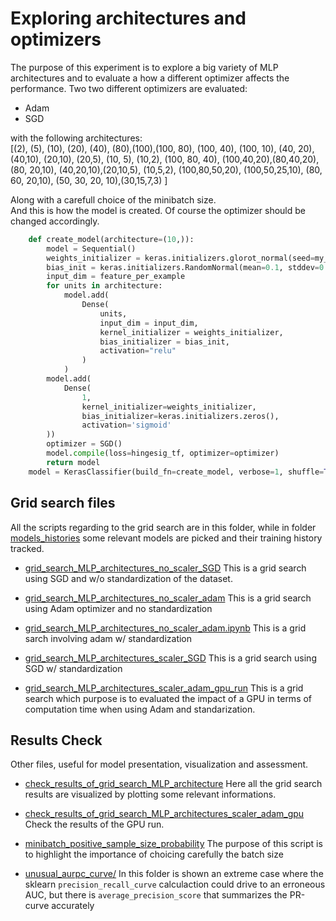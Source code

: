 # Exploring architectures and optimizers

The purpose of this experiment is to explore a big variety of MLP architectures and to evaluate a how a different optimizer affects the performance. Two  two different optimizers are evaluated:
* Adam
* SGD

with the following architectures: <br/>
[(2), (5), (10), (20), (40), (80),(100),(100, 80), (100, 40), (100, 10), (40, 20), (40,10), (20,10), (20,5), (10, 5), (10,2), (100, 80, 40), (100,40,20),(80,40,20), (80, 20,10), (40,20,10),(20,10,5), (10,5,2), (100,80,50,20), (100,50,25,10), (80, 60, 20,10), (50, 30, 20, 10),(30,15,7,3) ]

Along with a carefull choice of the minibatch size.
<br/>
And this is how the model is created. Of course the optimizer should be changed accordingly.

```python
    def create_model(architecture=(10,)):
        model = Sequential()
        weights_initializer = keras.initializers.glorot_normal(seed=my_seed)
        bias_init = keras.initializers.RandomNormal(mean=0.1, stddev=0.05, seed=my_seed)
        input_dim = feature_per_example
        for units in architecture:
            model.add(
                Dense(
                    units,
                    input_dim = input_dim,
                    kernel_initializer = weights_initializer,
                    bias_initializer = bias_init,
                    activation="relu"
                )
            )
        model.add(
            Dense(
                1,
                kernel_initializer=weights_initializer,
                bias_initializer=keras.initializers.zeros(),
                activation='sigmoid'
        ))
        optimizer = SGD()
        model.compile(loss=hingesig_tf, optimizer=optimizer)
        return model
    model = KerasClassifier(build_fn=create_model, verbose=1, shuffle=True, batch_size=batch_size, epochs=150)
```

## Grid search files
All the scripts regarding to the grid search are in this folder, while in folder [models_histories](https://github.com/alessio-cuzzocrea/tesi/tree/master/experiments/exploring_architecture_and_optimizers/models_histories) some relevant models are picked and their training history tracked.

* [grid_search_MLP_architectures_no_scaler_SGD](https://github.com/alessio-cuzzocrea/tesi/blob/master/experiments/exploring_architecture_and_optimizers/grid_search_MLP_architectures_no_scaler_SGD.ipynb)
This is a grid search using SGD and w/o standardization of the dataset.

* [grid_search_MLP_architectures_no_scaler_adam](https://github.com/alessio-cuzzocrea/tesi/blob/master/experiments/exploring_architecture_and_optimizers/grid_search_MLP_architectures_no_scaler_adam.ipynb)
This is a grid search using Adam optimizer and no standardization

* [grid_search_MLP_architectures_no_scaler_adam.ipynb](https://github.com/alessio-cuzzocrea/tesi/blob/master/experiments/exploring_architecture_and_optimizers/grid_search_MLP_architectures_no_scaler_adam.ipynb)
This is a grid sarch involving adam w/ standardization
* [grid_search_MLP_architectures_scaler_SGD](https://github.com/alessio-cuzzocrea/tesi/blob/master/experiments/exploring_architecture_and_optimizers/grid_search_MLP_architectures_scaler_SGD.ipynb)
This is a grid search using SGD w/ standardization

* [grid_search_MLP_architectures_scaler_adam_gpu_run](https://github.com/alessio-cuzzocrea/tesi/blob/master/experiments/exploring_architecture_and_optimizers/grid_search_MLP_architectures_scaler_adam_gpu_run.ipynb)
This is a grid search which purpose is to evaluated the impact of a GPU in terms of computation time when using Adam and standarization.


## Results Check
Other files, useful for model presentation, visualization and assessment.
* [check_results_of_grid_search_MLP_architecture](https://github.com/alessio-cuzzocrea/tesi/blob/master/experiments/exploring_architecture_and_optimizers/check_results_of_grid_search_MLP_architecture.ipynb)
Here all the grid search results are visualized by plotting some relevant informations.

* [check_results_of_grid_search_MLP_architectures_scaler_adam_gpu](https://github.com/alessio-cuzzocrea/tesi/blob/master/experiments/exploring_architecture_and_optimizers/check_results_of_grid_search_MLP_architectures_scaler_adam_gpu.ipynb)
Check the results of the GPU run.

* [minibatch_positive_sample_size_probability](https://github.com/alessio-cuzzocrea/tesi/blob/master/experiments/exploring_architecture_and_optimizers/minibatch_positive_sample_size_probability.ipynb)
The purpose of this script is to highlight the importance of choicing carefully the batch size

* [unusual_aurpc_curve/](https://github.com/alessio-cuzzocrea/tesi/tree/master/experiments/exploring_architecture_and_optimizers/unusual_aurpc_curve)
In this folder is shown an extreme case where the sklearn `precision_recall_curve` calculaction could drive to an erroneous AUC, but there is `average_precision_score` that summarizes the PR-curve accurately